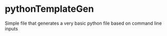 # pythonTemplateGen
Simple file that generates a very basic python file based on command line inputs
